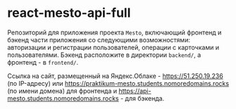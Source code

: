 # react-mesto-api-full
Репозиторий для приложения проекта `Mesto`, включающий фронтенд и бэкенд части приложения со следующими возможностями: авторизации и регистрации пользователей, операции с карточками и пользователями. Бэкенд расположите в директории `backend/`, а фронтенд - в `frontend/`. 
  
Cсылка на сайт, размещенный на Яндекс.Облаке - https://51.250.19.236 (по IP-адресу) или https://praktikum-mesto.students.nomoredomains.rocks (по имени домена) для фронтенда и https://api-mesto.students.nomoredomains.rocks - для бэкенда.
